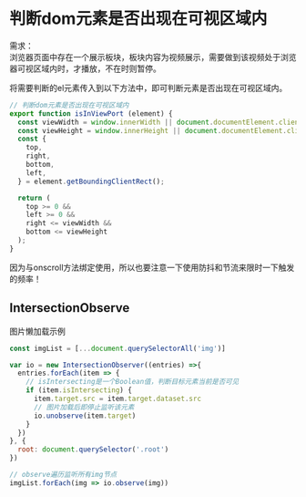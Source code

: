
# 判断dom元素是否出现在可视区域内

需求：<br>
浏览器页面中存在一个展示板块，板块内容为视频展示，需要做到该视频处于浏览器可视区域内时，才播放，不在时则暂停。

将需要判断的el元素传入到以下方法中，即可判断元素是否出现在可视区域内。

```javascript
// 判断dom元素是否出现在可视区域内
export function isInViewPort (element) {
  const viewWidth = window.innerWidth || document.documentElement.clientWidth;
  const viewHeight = window.innerHeight || document.documentElement.clientHeight;
  const {
    top,
    right,
    bottom,
    left,
  } = element.getBoundingClientRect();

  return (
    top >= 0 &&
    left >= 0 &&
    right <= viewWidth &&
    bottom <= viewHeight
  );
}
```

因为与onscroll方法绑定使用，所以也要注意一下使用防抖和节流来限时一下触发的频率！



## IntersectionObserve

图片懒加载示例

```js
const imgList = [...document.querySelectorAll('img')]

var io = new IntersectionObserver((entries) =>{
  entries.forEach(item => {
    // isIntersecting是一个Boolean值，判断目标元素当前是否可见
    if (item.isIntersecting) {
      item.target.src = item.target.dataset.src
      // 图片加载后即停止监听该元素
      io.unobserve(item.target)
    }
  })
}, {
  root: document.querySelector('.root')
})

// observe遍历监听所有img节点
imgList.forEach(img => io.observe(img))
```